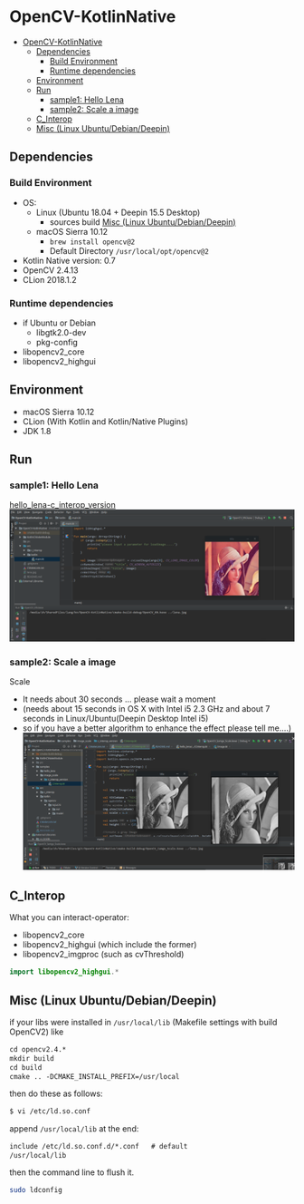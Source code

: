 # OpenCV-KotlinNative

<!-- TOC -->

- [OpenCV-KotlinNative](#opencv-kotlinnative)
	- [Dependencies](#dependencies)
		- [Build Environment](#build-environment)
		- [Runtime dependencies](#runtime-dependencies)
	- [Environment](#environment)
	- [Run](#run)
		- [sample1: Hello Lena](#sample1-hello-lena)
		- [sample2: Scale a image](#sample2-scale-a-image)
	- [C_Interop](#c_interop)
	- [Misc (Linux Ubuntu/Debian/Deepin)](#misc-linux-ubuntudebiandeepin)

<!-- /TOC -->

## Dependencies

### Build Environment 
- OS: 
    - Linux (Ubuntu 18.04 + Deepin 15.5 Desktop)
        - sources build [Misc (Linux Ubuntu/Debian/Deepin)](#misc-linux-ubuntudebiandeepin)
    - macOS Sierra 10.12 
        - `brew install opencv@2`
        - Default Directory `/usr/local/opt/opencv@2`
- Kotlin Native version: 0.7
- OpenCV 2.4.13
- CLion 2018.1.2

### Runtime dependencies
- if Ubuntu or Debian
    - libgtk2.0-dev
    - pkg-config
- libopencv2_core
- libopencv2_highgui

## Environment
- macOS Sierra 10.12
- CLion (With Kotlin and Kotlin/Native Plugins)
- JDK 1.8

## Run
### sample1: Hello Lena
[hello_lena-c_interop_version](https://github.com/zxj5470/OpenCV-KotlinNative/blob/master/samples/hello_lena/c_interop_version/CInterop.kt)
![finally you can see lena.jpg](./pic/pic0.png)

### sample2: Scale a image
Scale 
- It needs about 30 seconds ... please wait a moment 
- (needs about 15 seconds in OS X with Intel i5 2.3 GHz and about 7 seconds in Linux/Ubuntu(Deepin Desktop Intel i5)
- so if you have a better algorithm to enhance the effect please tell me....)
![scale](./pic/pic1.png)

## C_Interop
What you can interact-operator:
- libopencv2_core
- libopencv2_highgui (which include the former)
- libopencv2_imgproc (such as cvThreshold)

```kotlin
import libopencv2_highgui.*
```

## Misc (Linux Ubuntu/Debian/Deepin)

if your libs were installed in `/usr/local/lib` (Makefile settings with build OpenCV2)
like
```
cd opencv2.4.*
mkdir build
cd build
cmake .. -DCMAKE_INSTALL_PREFIX=/usr/local
```
then do these as follows:
```bash
$ vi /etc/ld.so.conf
```
append `/usr/local/lib` at the end:
```
include /etc/ld.so.conf.d/*.conf   # default
/usr/local/lib
```
then the command line to flush it.
```bash
sudo ldconfig
```
